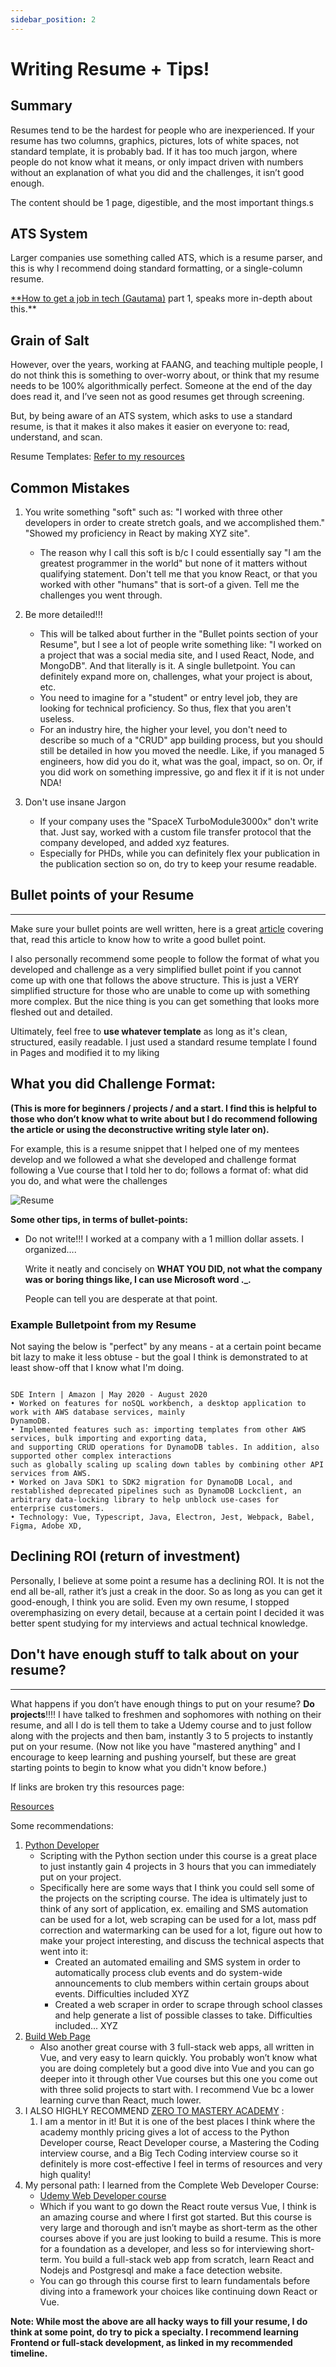 ```yaml
---
sidebar_position: 2
---
```

# Writing Resume + Tips!

## Summary
Resumes tend to be the hardest for people who are inexperienced. If your resume has two columns, graphics, pictures, lots of white spaces, not standard template, it is probably bad. If it has too much jargon, where people do not know what it means, or only impact driven with numbers without an explanation of what you did and the challenges, it isn’t good enough. 

The content should be 1 page, digestible, and the most important things.s

## ATS System

Larger companies use something called ATS, which is a resume parser, and this is why I recommend doing standard formatting, or a single-column resume.

[**How to get a job in tech (Gautama)](https://www.notion.so/Resources-768b5e97d6b84ac690c43c348801dfb4?pvs=21) part 1, speaks more in-depth about this.**

## **Grain of Salt**

However, over the years, working at FAANG, and teaching multiple people, I do not think this is something to over-worry about, or think that my resume needs to be 100% algorithmically perfect. Someone at the end of the day does read it, and I’ve seen not as good resumes get through screening. 

But, by being aware of an ATS system, which asks to use a standard resume, is that it makes it also makes it easier on everyone to: read, understand, and scan.

Resume Templates:
[Refer to my resources](/guide/Resources/)

## Common Mistakes

1. You write something "soft" such as: "I worked with three other developers in order to create stretch goals, and we accomplished them." "Showed my proficiency in React by making XYZ site". 
    - The reason why I call this soft is b/c I could essentially say "I am the greatest programmer in the world" but none of it matters without qualifying statement. Don't tell me that you know React, or that you worked with other "humans" that is sort-of a given. Tell me the challenges you went through.

2. Be more detailed!!!
   - This will be talked about further in the "Bullet points section of your Resume", but I see a lot of people write something like: "I worked on a project that was a social media site, and I used React, Node, and MongoDB". And that literally is it. A single bulletpoint. You can definitely expand more on, challenges, what your project is about, etc. 
   - You need to imagine for a "student" or entry level job, they are looking for technical proficiency. So thus, flex that you aren't useless.
   - For an industry hire, the higher your level, you don't need to describe so much of a "CRUD" app building process, but you should still be detailed in how you moved the needle. Like, if you managed 5 engineers, how did you do it, what was the goal, impact, so on. Or, if you did work on something impressive, go and flex it if it is not under NDA!

3. Don't use insane Jargon
    - If your company uses the "SpaceX TurboModule3000x" don't write that. Just say, worked with a custom file transfer protocol that the company developed, and added xyz features. 
    - Especially for PHDs, while you can definitely flex your publication in the publication section so on, do try to keep your resume readable.

## Bullet points of your Resume

---

Make sure your bullet points are well written, here is a great [article](https://www.notion.so/Resources-a0859f3cde9d425488b807d95b5d068b?pvs=21) covering that, read this article to know how to write a good bullet point.

I also personally recommend some people to follow the format of what you developed and challenge as a very simplified bullet point if you cannot come up with one that follows the above structure. This is just a VERY simplified structure for those who are unable to come up with something more complex. But the nice thing is you can get something that looks more fleshed out and detailed. 

Ultimately, feel free to **use whatever template** as long as it's clean, structured, easily readable. I just used a standard resume template I found in Pages and modified it to my liking

## What you did Challenge Format:

**(This is more for beginners / projects / and a start. I find this is helpful to those who don’t know what to write about but I do recommend following the article or using the deconstructive writing style later on).**

For example, this is a resume snippet that I helped one of my mentees develop and we followed a what she developed and challenge format following a Vue course that I told her to do; follows a format of: what did you do, and what were the challenges

![Resume](../../static/img/resumeExBasic.png)

**Some other tips, in terms of bullet-points:**

- Do not write!!! I worked at a company with a 1 million dollar assets. I organized….
    
    Write it neatly and concisely on **WHAT YOU DID, not what the company was or boring things like, I can use Microsoft word ._.**
    
    People can tell you are desperate at that point.

### Example Bulletpoint from my Resume

Not saying the below is "perfect" by any means - at a certain point became bit lazy to make it less obtuse - but the goal I think is demonstrated to at least show-off that I know what I'm doing.

```

SDE Intern | Amazon | May 2020 - August 2020
• Worked on features for noSQL workbench, a desktop application to work with AWS database services, mainly
DynamoDB.
• Implemented features such as: importing templates from other AWS services, bulk importing and exporting data,
and supporting CRUD operations for DynamoDB tables. In addition, also supported other complex interactions
such as globally scaling up scaling down tables by combining other API services from AWS.
• Worked on Java SDK1 to SDK2 migration for DynamoDB Local, and restablished deprecated pipelines such as DynamoDB Lockclient, an arbitrary data-locking library to help unblock use-cases for enterprise customers.
• Technology: Vue, Typescript, Java, Electron, Jest, Webpack, Babel, Figma, Adobe XD,
```
## Declining ROI (return of investment)

Personally, I believe at some point a resume has a declining ROI. It is not the end all be-all, rather it’s just a creak in the door. So as long as you can get it good-enough, I think you are solid. Even my own resume, I stopped overemphasizing on every detail, because at a certain point I decided it was better spent studying for my interviews and actual technical knowledge.

## Don't have enough stuff to talk about on your resume?

---

What happens if you don’t have enough things to put on your resume? **Do projects**!!!! I have talked to freshmen and sophomores with nothing on their resume, and all I do is tell them to take a Udemy course and to just follow along with the projects and then bam, instantly 3 to 5 projects to instantly put on your resume. (Now not like you have "mastered anything" and I encourage to keep learning and pushing yourself, but these are great starting points to begin to know what you didn't know before.)

If links are broken try this resources page:

[Resources](https://www.notion.so/Resources-a0859f3cde9d425488b807d95b5d068b?pvs=21) 

Some recommendations:

1. [Python Developer](https://www.udemy.com/course/complete-python-developer-zero-to-mastery/)
    - Scripting with the Python section under this course is a great place to just instantly gain 4 projects in 3 hours that you can immediately put on your project.
    - Specifically here are some ways that I think you could sell some of the projects on the scripting course. The idea is ultimately just to think of any sort of application, ex. emailing and SMS automation can be used for a lot, web scraping can be used for a lot, mass pdf correction and watermarking can be used for a lot, figure out how to make your project interesting, and discuss the technical aspects that went into it:
        - Created an automated emailing and SMS system in order to automatically process club events and do system-wide announcements to club members within certain groups about events. Difficulties included XYZ
        - Created a web scraper in order to scrape through school classes and help generate a list of possible classes to take. Difficulties included... XYZ
2. [Build Web Page](https://www.udemy.com/course/build-web-apps-with-vuejs-firebase/)
    - Also another great course with 3 full-stack web apps, all written in Vue, and very easy to learn quickly. You probably won’t know what you are doing completely but a good dive into Vue and you can go deeper into it through other Vue courses but this one you come out with three solid projects to start with. I recommend Vue bc a lower learning curve than React, much lower.
3. I ALSO HIGHLY RECOMMEND [ZERO TO MASTERY ACADEMY](https://academy.zerotomastery.io/?affcode=441520_f6or6wqt) :
    1. I am a mentor in it! But it is one of the best places I think where the academy monthly pricing gives a lot of access to the Python Developer course, React Developer course, a Mastering the Coding interview course, and a Big Tech Coding interview course so it definitely is more cost-effective I feel in terms of resources and very high quality!
4. My personal path: I learned from the Complete Web Developer Course:
    - [Udemy Web Developer course](https://www.udemy.com/course/the-complete-web-developer-zero-to-mastery/)
    - Which if you want to go down the React route versus Vue, I think is an amazing course and where I first got started. But this course is very large and thorough and isn’t maybe as short-term as the other courses above if you are just looking to build a resume. This is more for a foundation as a developer, and less so for interviewing short-term. You build a full-stack web app from scratch, learn React and Nodejs and Postgresql and make a face detection website.
    - You can go through this course first to learn fundamentals before diving into a framework your choices like continuing down React or Vue.

**Note: While most the above are all hacky ways to fill your resume, I do think at some point, do try to pick a specialty. I recommend learning Frontend or full-stack development, as linked in my recommended timeline.**
